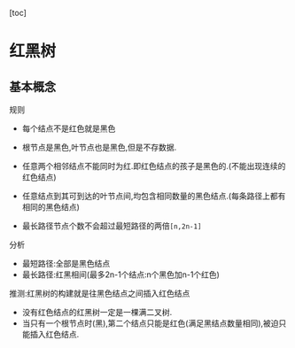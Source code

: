 [toc]

# 红黑树

## 基本概念



规则

- 每个结点不是红色就是黑色

- 根节点是黑色,叶节点也是黑色,但是不存数据.

- 任意两个相邻结点不能同时为红.即红色结点的孩子是黑色的.(不能出现连续的红色结点)
- 任意结点到其可到达的叶节点间,均包含相同数量的黑色结点.(每条路径上都有相同的黑色结点)

- 最长路径节点个数不会超过最短路径的两倍`[n,2n-1]`



分析

- 最短路径:全部是黑色结点
- 最长路径:红黑相间(最多2n-1个结点:n个黑色加n-1个红色)

推测:红黑树的构建就是往黑色结点之间插入红色结点

- 没有红色结点的红黑树一定是一棵满二叉树.
- 当只有一个根节点时(黑),第二个结点只能是红色(满足黑结点数量相同),被迫只能插入红色结点.